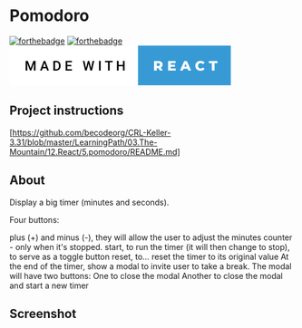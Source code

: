 # Pomodoro

[![forthebadge](https://forthebadge.com/images/badges/uses-html.svg)](https://forthebadge.com)
[![forthebadge](https://forthebadge.com/images/badges/uses-css.svg)](https://forthebadge.com)
<img src="./src/assets/img/made-with-react.svg"/>

## Project instructions

[https://github.com/becodeorg/CRL-Keller-3.31/blob/master/LearningPath/03.The-Mountain/12.React/5.pomodoro/README.md]

## About

Display a big timer (minutes and seconds).

Four buttons:

plus (+) and minus (-), they will allow the user to adjust the minutes counter - only when it's stopped.
start, to run the timer (it will then change to stop), to serve as a toggle button
reset, to… reset the timer to its original value
At the end of the timer, show a modal to invite user to take a break. The modal will have two buttons:
One to close the modal
Another to close the modal and start a new timer

## Screenshot

